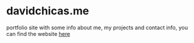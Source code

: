 # davidchicas.me
portfolio site with some info about me, my projects and contact info, you can find the website [here](davidchicas.me) 
